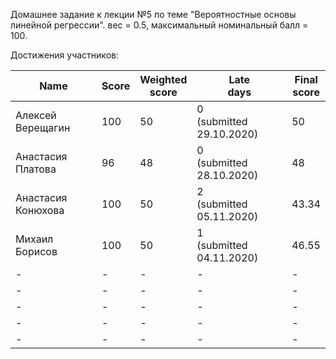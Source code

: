 Домашнее задание к лекции №5 по теме "Вероятностные основы линейной регрессии". вес = 0.5, максимальный номинальный балл = 100.


Достижения участников:

| Name | Score | Weighted<br>score | Late<br>days | Final<br>score |
| ---- | ----- | ----------------- | ------------ | -------------- |
| Алексей Верещагин | 100 | 50 | 0<br />(submitted 29.10.2020) | 50 |
| Анастасия Платова | 96 | 48 | 0<br />(submitted 28.10.2020) | 48 |
| Анастасия Конюхова  | 100 | 50 | 2<br />(submitted 05.11.2020) | 43.34 |
| Михаил Борисов  | 100 | 50 | 1<br />(submitted 04.11.2020) | 46.55 |
| -  | - | - | - | - |
| -  | - | - | - | - |
| -  | - | - | - | - |
| -  | - | - | - | - |
| -  | - | - | - | - |
